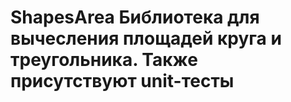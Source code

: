 # ShapesArea Библиотека для вычесления площадей круга и треугольника. Также присутствуют unit-тесты
